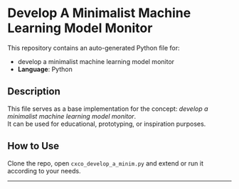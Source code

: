 # Develop A Minimalist Machine Learning Model Monitor

This repository contains an auto-generated Python file for:

- develop a minimalist machine learning model monitor
- **Language**: Python

## Description

This file serves as a base implementation for the concept: *develop a minimalist machine learning model monitor*.  
It can be used for educational, prototyping, or inspiration purposes.

## How to Use

Clone the repo, open `cxco_develop_a_minim.py` and extend or run it according to your needs.

---


